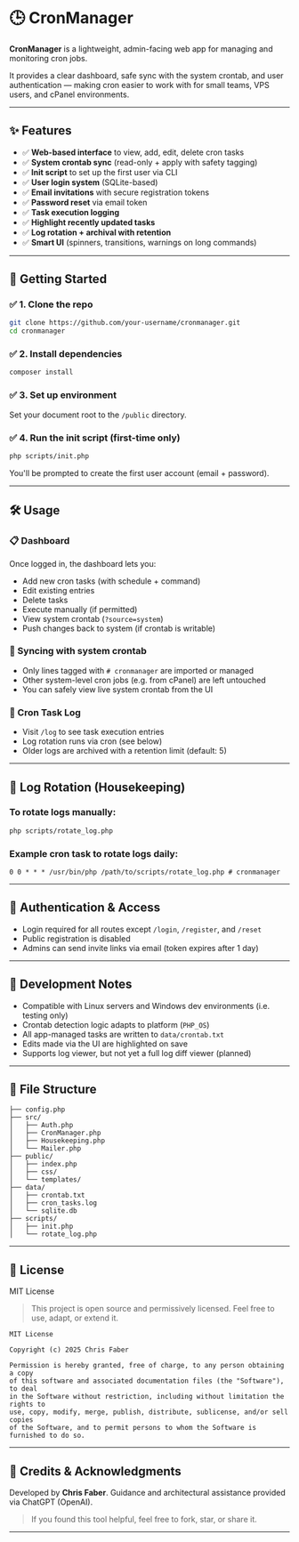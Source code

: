 # 🕒 CronManager

**CronManager** is a lightweight, admin-facing web app for managing and monitoring cron jobs.

It provides a clear dashboard, safe sync with the system crontab, and user authentication — making cron easier to work with for small teams, VPS users, and cPanel environments.

---

## ✨ Features

- ✅ **Web-based interface** to view, add, edit, delete cron tasks
- ✅ **System crontab sync** (read-only + apply with safety tagging)
- ✅ **Init script** to set up the first user via CLI
- ✅ **User login system** (SQLite-based)
- ✅ **Email invitations** with secure registration tokens
- ✅ **Password reset** via email token
- ✅ **Task execution logging**
- ✅ **Highlight recently updated tasks**
- ✅ **Log rotation + archival with retention**
- ✅ **Smart UI** (spinners, transitions, warnings on long commands)

---

## 🚀 Getting Started

### ✅ 1. Clone the repo

```bash
git clone https://github.com/your-username/cronmanager.git
cd cronmanager
```

### ✅ 2. Install dependencies

```bash
composer install
```

### ✅ 3. Set up environment

Set your document root to the `/public` directory.

### ✅ 4. Run the init script (first-time only)

```bash
php scripts/init.php
```

You'll be prompted to create the first user account (email + password).

---

## 🛠 Usage

### 📋 Dashboard

Once logged in, the dashboard lets you:

- Add new cron tasks (with schedule + command)
- Edit existing entries
- Delete tasks
- Execute manually (if permitted)
- View system crontab (`?source=system`)
- Push changes back to system (if crontab is writable)

### 🔁 Syncing with system crontab

- Only lines tagged with `# cronmanager` are imported or managed
- Other system-level cron jobs (e.g. from cPanel) are left untouched
- You can safely view live system crontab from the UI

### 📄 Cron Task Log

- Visit `/log` to see task execution entries
- Log rotation runs via cron (see below)
- Older logs are archived with a retention limit (default: 5)

---

## 🧹 Log Rotation (Housekeeping)

### To rotate logs manually:

```bash
php scripts/rotate_log.php
```

### Example cron task to rotate logs daily:

```cron
0 0 * * * /usr/bin/php /path/to/scripts/rotate_log.php # cronmanager
```

---

## 🔐 Authentication & Access

- Login required for all routes except `/login`, `/register`, and `/reset`
- Public registration is disabled
- Admins can send invite links via email (token expires after 1 day)

---

## 🧪 Development Notes

- Compatible with Linux servers and Windows dev environments (i.e. testing only)
- Crontab detection logic adapts to platform (`PHP_OS`)
- All app-managed tasks are written to `data/crontab.txt`
- Edits made via the UI are highlighted on save
- Supports log viewer, but not yet a full log diff viewer (planned)

---

## 📂 File Structure

```
├── config.php
├── src/
│   ├── Auth.php
│   ├── CronManager.php
│   ├── Housekeeping.php
│   └── Mailer.php
├── public/
│   ├── index.php
│   ├── css/
│   └── templates/
├── data/
│   ├── crontab.txt
│   ├── cron_tasks.log
│   └── sqlite.db
├── scripts/
│   ├── init.php
│   └── rotate_log.php
```

---

## 📜 License

MIT License

> This project is open source and permissively licensed. Feel free to use, adapt, or extend it.

```
MIT License

Copyright (c) 2025 Chris Faber

Permission is hereby granted, free of charge, to any person obtaining a copy
of this software and associated documentation files (the "Software"), to deal
in the Software without restriction, including without limitation the rights to
use, copy, modify, merge, publish, distribute, sublicense, and/or sell copies
of the Software, and to permit persons to whom the Software is furnished to do so.
```

---

## 👤 Credits & Acknowledgments

Developed by **Chris Faber**.
Guidance and architectural assistance provided via ChatGPT (OpenAI).

> If you found this tool helpful, feel free to fork, star, or share it.

---
